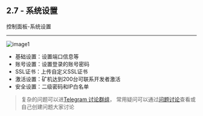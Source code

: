 [image1]:https://raw.githubusercontent.com/FxPool/FXMinerProxy/main/image/tutorial/ch2-setting.png
[Telegram 讨论群组]:https://t.me/fxminerproxy_chat_cn
[问题讨论]:https://github.com/FxPool/FXMinerProxy/issues

## 2.7 - 系统设置
控制面板-系统设置
___
![image1]
- 基础设置：设置端口信息等
- 账号设置：设置登录的账号密码
- SSL证书：上传自定义SSL证书
- 激活设置：矿机达到200台可联系开发者激活
- 安全设置：二级密码和IP白名单

> 复杂的问题可以进[Telegram 讨论群组]， 常用疑问可以通过[问题讨论]查看或自己创建问题大家讨论